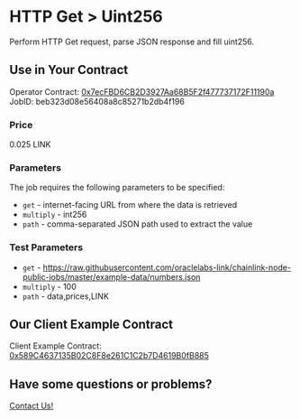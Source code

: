 # HTTP Get > Uint256

Perform HTTP Get request, parse JSON response and fill uint256.

## Use in Your Contract

Operator Contract: [0x7ecFBD6CB2D3927Aa68B5F2f477737172F11190a](https://goerli.etherscan.io/address/0x7ecFBD6CB2D3927Aa68B5F2f477737172F11190a)  
JobID: beb323d08e56408a8c85271b2db4f196

### Price

0.025 LINK

### Parameters

The job requires the following parameters to be specified:

* `get` - internet-facing URL from where the data is retrieved
* `multiply` - int256
* `path` - comma-separated JSON path used to extract the value

### Test Parameters

* `get` - https://raw.githubusercontent.com/oraclelabs-link/chainlink-node-public-jobs/master/example-data/numbers.json
* `multiply` - 100
* `path` - data,prices,LINK

## Our Client Example Contract
  
Client Example Contract: [0x589C4637135B02C8F8e261C1C2b7D4619B0fB885](https://goerli.etherscan.io/address/0x589C4637135B02C8F8e261C1C2b7D4619B0fB885)

## Have some questions or problems?

[Contact Us!](https://github.com/oraclelabs-link/chainlink-node-public-jobs#contact-us)
